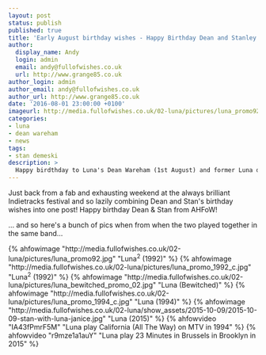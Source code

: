 ```yaml
---
layout: post
status: publish
published: true
title: 'Early August birthday wishes - Happy Birthday Dean and Stanley!'
author:
  display_name: Andy
  login: admin
  email: andy@fullofwishes.co.uk
  url: http://www.grange85.co.uk
author_login: admin
author_email: andy@fullofwishes.co.uk
author_url: http://www.grange85.co.uk
date: '2016-08-01 23:00:00 +0100'
imageurl: http://media.fullofwishes.co.uk/02-luna/pictures/luna_promo92.jpg
categories:
- luna
- dean wareham
- news
tags: 
- stan demeski
description: >
  Happy birdthday to Luna's Dean Wareham (1st August) and former Luna drummer Stan Demeski (2nd August). Happy birthday Dean & Stan from AHFoW!
---
```

<p class="lead">Just back from a fab and exhausting weekend at the always brilliant Indietracks festival and so lazily combining Dean and Stan's birthday wishes into one post! Happy birthday Dean & Stan from AHFoW!</p>

<p>&hellip; and so here's a bunch of pics when from when the two played together in the same band&hellip;</p>
{% ahfowimage "http://media.fullofwishes.co.uk/02-luna/pictures/luna_promo92.jpg" "Luna<sup>2</sup> (1992)" %}
{% ahfowimage "http://media.fullofwishes.co.uk/02-luna/pictures/luna_promo_1992_c.jpg" "Luna<sup>2</sup> (1992)" %}
{% ahfowimage "http://media.fullofwishes.co.uk/02-luna/pictures/luna_bewitched_promo_02.jpg" "Luna (Bewitched)" %}
{% ahfowimage "http://media.fullofwishes.co.uk/02-luna/pictures/luna_promo_1994_c.jpg" "Luna (1994)" %}
{% ahfowimage "http://media.fullofwishes.co.uk/02-luna/show_assets/2015-10-09/2015-10-09-stan-with-luna-janice.jpg" "Luna (2015)" %}
{% ahfowvideo "IA43fPmrF5M" "Luna play California (All The Way) on MTV in 1994" %}
{% ahfowvideo "r9mze1a1auY" "Luna play 23 Minutes in Brussels in Brooklyn in 2015" %}
